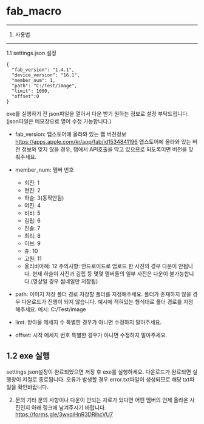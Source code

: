 # fab_macro
-----------
1. 사용법
-----------
1.1 settings.json 설정
```
{
  "fab_version": "1.4.1",
  "device_version": "16.1",
  "member_num": 1,
  "path": "C:/Test/image",
  "limit": 1000,
  "offset":0
}
```
exe를 실행하기 전 json파일을 열어서 다운 받기 원하는 정보로 설정 부탁드립니다.(json파일은 메모장으로 열어 수정 가능합니다.)

* fab_version: 앱스토어에 올라와 있는 팹 버전정보
<https://apps.apple.com/kr/app/fab/id1534841196>
앱스토어에 올라와 있는 버전 정보와 맞지 않을 경우, 팹에서 API호출을 막고 있으므로 되도록이면 버전을 맞춰주세요.

* member_num: 멤버 번호
  * 희진: 1
  * 현진: 2
  * 하슬: 3(동작안됨)
  * 여진: 4
  * 비비: 5
  * 김립: 6
  * 진솔: 7
  * 최리: 8
  * 이브: 9
  * 츄: 10
  * 고원: 11
  * 올리비아혜: 12
 주의사항: 안드로이드로 업로드 한 사진의 경우 다운이 안됩니다. 현재 하슬이 사진과 김립 등 몇몇 멤버들의 일부 사진은 다운이 불가능합니다.(영상일 경우 썸네일만 저장됨)

* path: 이미지 저장 폴더 경로
저장할 폴더를 지정해주세요. 폴더가 존재하지 않을 경우 다운로드가 진행이 되지 않습니다. 예시에 적혀있는 형식대로 폴더 경로를 지정해주세요.
예시: C:/Test/image

* limt: 받아올 메세지 수
특별한 경우가 아니면 수정하지 말아주세요.

* offset: 시작 메세지 번호
특별한 경우가 아니면 수정하지 말아주세요.

1.2 exe 실행
--------------
settings.json설정이 완료되었으면 저장 후 exe를 실행하세요. 다운로드가 완료되면 실행창이 저절로 종료됩니다.
오류가 발생할 경우 error.txt파일이 생성되므로 해당 txt파일을 확인바랍니다.


2. 문의
기타 문의 사항이나 
다운이 안되는 자료가 있다면 어떤 멤버의 언제 올라온 사진인지 아래 링크에 남겨주시기 바랍니다.
<https://forms.gle/3wxqiHnR3DRihcVU7>
